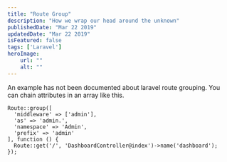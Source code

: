 ```yaml
---
title: "Route Group"
description: "How we wrap our head around the unknown"
publishedDate: "Mar 22 2019"
updatedDate: "Mar 22 2019"
isFeatured: false
tags: ['Laravel']
heroImage:
    url: ""
    alt: ""
---
```

An example has not been documented about laravel route grouping. You can chain attributes in an array like this.

``````
Route::group([
  'middleware' => ['admin'],
  'as' => 'admin.',
  'namespace' => 'Admin',
  'prefix' => 'admin'
], function () {
  Route::get('/', 'DashboardController@index')->name('dashboard');
});

``````

